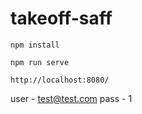 # takeoff-saff

```
npm install
```

```
npm run serve
```

```
http://localhost:8080/
```

user - test@test.com
pass - 1
